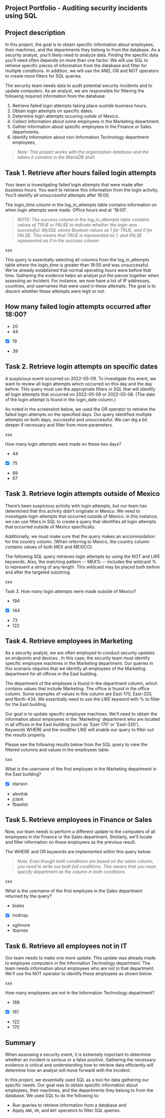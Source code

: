 ## Project Portfolio - Auditing security incidents using SQL
## Project description

In this project, the goal is to obtain specific information about employees, their machines, and the departments they belong to from the database. As a security analyst, you’ll likely need to analyze data. Finding the specific data you’ll need often depends on more than one factor. We will use SQL to retrieve specific pieces of information from the database and filter for multiple conditions. In addition, we will use the AND, OR and NOT operators to create more filters for SQL queries.

The security team needs data to audit potential security incidents and to update computers. As an analyst, we are responsible for filtering the following required information from the database:

1. Retrieve failed login attempts taking place oustide business hours. 
2. Obtain login attempts on specific dates.
3. Determine login attempts occuring outide of Mexico.
4. Collect information about some employees in the Marketing department.
5. Gather information about specific employees in the Finance or Sales departments. 
6. Identify information about non-Information Technology department employees,

  >_Note: This project works with the organization database and the tables it contains in the MariaDB shell._

## Task 1. Retrieve after hours failed login attempts

Your team is investigating failed login attempts that were made after business hours. You want to retrieve this information from the login activity. You’ll identify all unsuccessful attempts after 18:00.

The login_time column in the log_in_attempts table contains information on when login attempts were made. Office hours end at '18:00'.

   >_NOTE: The success column in the log_in_attempts table contains values of TRUE or FALSE to indicate whether the login was successful. MySQL stores Boolean values as 1 for TRUE, and 0 for FALSE. This means that TRUE is represented as 1, and FALSE represented as 0 in the success column._

xxx

This query is essentially selecting all columns from the log_in_attempts table where the login_time is greater than 18:00 and was unsuccessful. We've already established that normal operating hours were before that time. Gathering the evidence helps an analyst put the pieces together when assessing an incident. For instance, we now have a list of IP addresses, countries, and usernames that were used in these attempts. The goal is to discern whether these attempts were legit or not.

## How many failed login attempts occurred after 18:00?

  -  20
  -  44
  - [x] 19
  -  39

## Task 2. Retrieve login attempts on specific dates

A suspicious event occurred on 2022-05-09. To investigate this event, we want to review all login attempts which occurred on this day and the day before. This query must use the appropriate filters in SQL that will identify all login attempts that occurred on 2022-05-09 or 2022-05-08. (The date of the login attempt is found in the login_date column.)

As noted in the screenshot below, we used the OR operator to retrieve the failed login attempts on the specified days. Our query identified multiple attempts on both days, successful and unsuccessful. We can dig a bit deeper if necessary and filter from more parameters.

xxx

How many login attempts were made on these two days?

  - 44
  - [x] 75
  - 89
  - 67

## Task 3. Retrieve login attempts outside of Mexico

There’s been suspicious activity with login attempts, but our team has determined that this activity didn't originate in Mexico. We need to investigate login attempts that occurred outside of Mexico. In this instance, we can use filters in SQL to create a query that identifies all login attempts that occurred outside of Mexico specifically.

Additionally, we must make sure that the query makes an accommodation for the country column. (When referring to Mexico, the country column contains values of both MEX and MEXICO).

The following SQL query retrieves login attempts by using the NOT and LIKE keywords. Also, the matching pattern -- MEX% -- includes the wildcard % to represent a string of any length. This wildcard may be placed both before and after the targeted substring.

xxx

Task 3. How many login attempts were made outside of Mexico?

  - 194
  - [x] 144
  - 73
  - 122

## Task 4. Retrieve employees in Marketing

As a security analyst, we are often employed to conduct security updates on endpoints and devices . In this case, the security team must identify specific employee machines in the Marketing department. Our queries in this scenario requires that we identify all employees of the Marketing department for all offices in the East building.

  The department of the employee is found in the department column, which contains values that include Marketing. The office is found in the office column. Some examples of values in this column are East-170, East-320, and North-434. We essentially need to use the LIKE keyword with % to filter for the East building.

Our goal is to update specific employee machines. We'll need to obtain the information about employees in the 'Marketing' department who are located in all offices in the East building (such as 'East-170' or 'East-320'). Keywords WHERE and the modifier LIKE will enable our query to filter out the results properly.

Please see the following results below from the SQL query to view the filtered columns and values in the employees table:

xxx

What is the username of the first employee in the Marketing department in the East building?

  - [x] elarson
  - alevitsk
  - jclark
  - fbautist

## Task 5. Retrieve employees in Finance or Sales

Now, our team needs to perform a different update to the computers of all employees in the Finance or the Sales department. Similarly, we'll locate and filter information on these employees as the previous result.

The WHERE and OR keywords are implemented within this query below:

   >_Note: Even though both conditions are based on the same column, you need to write out both full conditions. This means that you must specify department as the column in both conditions._

xxx

What is the username of the first employee in the Sales department returned by the query?

  - bisles
  - [x] lrodriqu
  - sgilmore
  - tbarnes

## Task 6. Retrieve all employees not in IT

Our team needs to make one more update. This update was already made to employee computers in the Information Technology department. The team needs information about employees who are not in that department. We'll use the NOT operator to identify these employees as shown below.

xxx

How many employees are not in the Information Technology department?

  - 188
  - [x] 161
  - 122
  - 170

## Summary

When assessing a security event, it is extremely important to determine whether an incident is serious or a false positive. Gathering the necessary evidence is critical and understanding how to retrieve data efficiently will determine how an analyst will move forward with the incident.

In this project, we essentially used SQL as a tool for data gathering our specific needs. Our goal was to obtain specific information about employees, their machines, and the departments they belong to from the database. We used SQL to do the following to:

  - Run queries to retrieve information from a database and
  - Apply <code>AND</code>, <code>OR</code>, and <code>NOT</code> operators to filter SQL queries.
